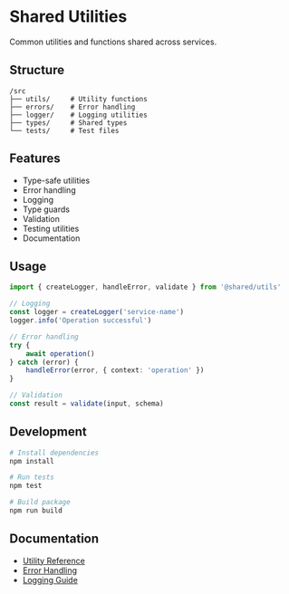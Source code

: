 # Shared Utilities

Common utilities and functions shared across services.

## Structure

```
/src
├── utils/     # Utility functions
├── errors/    # Error handling
├── logger/    # Logging utilities
├── types/     # Shared types
└── tests/     # Test files
```

## Features

- Type-safe utilities
- Error handling
- Logging
- Type guards
- Validation
- Testing utilities
- Documentation

## Usage

```typescript
import { createLogger, handleError, validate } from '@shared/utils'

// Logging
const logger = createLogger('service-name')
logger.info('Operation successful')

// Error handling
try {
	await operation()
} catch (error) {
	handleError(error, { context: 'operation' })
}

// Validation
const result = validate(input, schema)
```

## Development

```bash
# Install dependencies
npm install

# Run tests
npm test

# Build package
npm run build
```

## Documentation

- [Utility Reference](./docs/utilities.md)
- [Error Handling](./docs/errors.md)
- [Logging Guide](./docs/logging.md)

